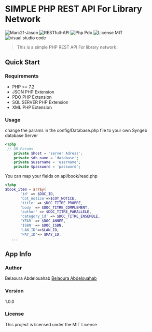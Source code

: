 # SIMPLE PHP REST API For Library Network
<img src="https://img.shields.io/badge/JSON-MARC21-orange?style=flat&logo=dev.to" alt="Marc21-Jason"> <img src="https://img.shields.io/badge/RESTfull-API-red?style=flat&logo=json" alt="RESTfull-API"> <img src="https://img.shields.io/badge/PHP-PDO-blue?style=flat&logo=php" alt="Php Pdo"> <img src="https://img.shields.io/github/license/mashape/apistatus.svg?style=flat" alt="License MIT"> <img src="https://img.shields.io/badge/VS-Code-blueviolet?style=flat&logo=visual-studio-code" alt="visual studio code">

> This is a simple PHP REST API For library network .

## Quick Start
###  Requirements
* PHP >= 7.2
* JSON PHP Extension
* PDO PHP Extension
* SQL SERVER PHP Extension
* XML PHP Extension

 ### Usage
  change the params in the config/Database.php file to your own
  Syngeb database Server 
 ```php
<?php 
  // DB Params
     private $host = 'server Adress';
     private $db_name = 'database';
     private $username = 'username';
     private $password = 'password';
 ```
 You can map your fields on api/book/read.php
 ```php
<?php 
 $book_item = array(
        'id' => $DOC_ID,
        'Cot_notice'=>$COT_NOTICE,
        'title' => $DOC_TITRE_PROPRE,
        'body' => $DOC_TITRE_COMPLEMENT,
        'author' => $DOC_TITRE_PARALLELE,
        'category_id' => $DOC_TITRE_ENSEMBLE,
        'YEAR' => $DOC_ANNEE,
        'ISBN' => $DOC_ISBN,
        'LAN_ID'=>$LAN_ID,
        'PAY_ID'=> $PAY_ID,
    ...
 ```
  

## App Info

### Author

Belaoura Abdelouahab
[Belaoura Abdelouahab](http://www.bplpadrar.dz)

### Version
1.0.0
### License
This project is licensed under the MIT License
